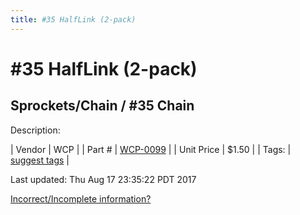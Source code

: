```yaml
---
title: #35 HalfLink (2-pack)
---
```


# #35 HalfLink (2-pack)
## Sprockets/Chain / #35 Chain
Description: 	 

| Vendor | WCP | 
| Part # | [WCP-0099](http://www.wcproducts.net/WCP-0099) | 
| Unit Price | $1.50 | 
| Tags: | [suggest tags](https://docs.google.com/forms/d/e/1FAIpQLSeWyY8v3RgOty-MyWmh9U0iivNYN_molChYyS-0U-o-kOAv_g/viewform) | 

Last updated: Thu Aug 17 23:35:22 PDT 2017

 [Incorrect/Incomplete information?](https://docs.google.com/forms/d/e/1FAIpQLSeWyY8v3RgOty-MyWmh9U0iivNYN_molChYyS-0U-o-kOAv_g/viewform)